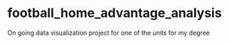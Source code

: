 # football_home_advantage_analysis
On going data visualization project for one of the units for my degree
